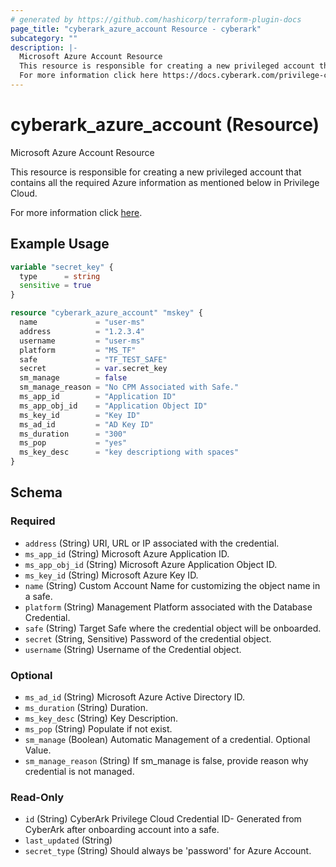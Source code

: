 ```yaml
---
# generated by https://github.com/hashicorp/terraform-plugin-docs
page_title: "cyberark_azure_account Resource - cyberark"
subcategory: ""
description: |-
  Microsoft Azure Account Resource
  This resource is responsible for creating a new privileged account that contains all the required Azure information as mentioned below in Privilege Cloud.
  For more information click here https://docs.cyberark.com/privilege-cloud-shared-services/latest/en/Content/WebServices/Add%20Account%20v10.htm.
---
```


# cyberark_azure_account (Resource)

Microsoft Azure Account Resource

This resource is responsible for creating a new privileged account that contains all the required Azure information as mentioned below in Privilege Cloud.

For more information click [here](https://docs.cyberark.com/privilege-cloud-shared-services/latest/en/Content/WebServices/Add%20Account%20v10.htm).

## Example Usage

```terraform
variable "secret_key" {
  type      = string
  sensitive = true
}

resource "cyberark_azure_account" "mskey" {
  name             = "user-ms"
  address          = "1.2.3.4"
  username         = "user-ms"
  platform         = "MS_TF"
  safe             = "TF_TEST_SAFE"
  secret           = var.secret_key
  sm_manage        = false
  sm_manage_reason = "No CPM Associated with Safe."
  ms_app_id        = "Application ID"
  ms_app_obj_id    = "Application Object ID"
  ms_key_id        = "Key ID"
  ms_ad_id         = "AD Key ID"
  ms_duration      = "300"
  ms_pop           = "yes"
  ms_key_desc      = "key descriptiong with spaces"
}
```

<!-- schema generated by tfplugindocs -->
## Schema

### Required

- `address` (String) URI, URL or IP associated with the credential.
- `ms_app_id` (String) Microsoft Azure Application ID.
- `ms_app_obj_id` (String) Microsoft Azure Application Object ID.
- `ms_key_id` (String) Microsoft Azure Key ID.
- `name` (String) Custom Account Name for customizing the object name in a safe.
- `platform` (String) Management Platform associated with the Database Credential.
- `safe` (String) Target Safe where the credential object will be onboarded.
- `secret` (String, Sensitive) Password of the credential object.
- `username` (String) Username of the Credential object.

### Optional

- `ms_ad_id` (String) Microsoft Azure Active Directory ID.
- `ms_duration` (String) Duration.
- `ms_key_desc` (String) Key Description.
- `ms_pop` (String) Populate if not exist.
- `sm_manage` (Boolean) Automatic Management of a credential. Optional Value.
- `sm_manage_reason` (String) If sm_manage is false, provide reason why credential is not managed.

### Read-Only

- `id` (String) CyberArk Privilege Cloud Credential ID- Generated from CyberArk after onboarding account into a safe.
- `last_updated` (String)
- `secret_type` (String) Should always be 'password' for Azure Account.
